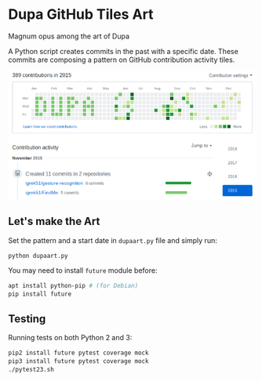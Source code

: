 # Dupa GitHub Tiles Art
Magnum opus among the art of Dupa

A Python script creates commits in the past with a specific date. These commits are composing a pattern on GitHub contribution activity tiles.

![alt tag](https://github.com/igrek51/dupa-art/blob/master/wiki/dupa-github-igrek51.png)

## Let's make the Art
Set the pattern and a start date in `dupaart.py` file and simply run:
```bash
python dupaart.py
```
You may need to install `future` module before:
```bash
apt install python-pip # (for Debian)
pip install future
```

## Testing
Running tests on both Python 2 and 3:
```bash
pip2 install future pytest coverage mock
pip3 install future pytest coverage mock
./pytest23.sh
```
